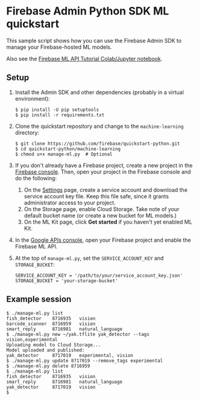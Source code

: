 # Firebase Admin Python SDK ML quickstart

This sample script shows how you can use the Firebase Admin SDK to manage your
Firebase-hosted ML models.

Also see the [Firebase ML API Tutorial Colab/Jupyter notebook][colab].

[colab]: https://colab.research.google.com/github/firebase/quickstart-python/blob/master/machine-learning/Firebase_ML_API_Tutorial.ipynb

## Setup

1.  Install the Admin SDK and other dependencies (probably in a virtual
    environment):

    ```
    $ pip install -U pip setuptools
    $ pip install -r requirements.txt
    ```

2.  Clone the quickstart repository and change to the `machine-learning`
    directory:

    ```
    $ git clone https://github.com/firebase/quickstart-python.git
    $ cd quickstart-python/machine-learning
    $ chmod u+x manage-ml.py  # Optional
    ```

3.  If you don't already have a Firebase project, create a new project in the
    [Firebase console](https://console.firebase.google.com/). Then, open your
    project in the Firebase console and do the following:

    1.  On the [Settings][service-account] page, create a service account and
        download the service account key file. Keep this file safe, since it
        grants administrator access to your project.
    2.  On the Storage page, enable Cloud Storage. Take note of your default
        bucket name (or create a new bucket for ML models.)
    3.  On the ML Kit page, click **Get started** if you haven't yet enabled ML
        Kit.

4.  In the [Google APIs console][enable-api], open your Firebase project and
    enable the Firebase ML API.

[enable-api]: https://console.developers.google.com/apis/library/firebaseml.googleapis.com?project=_

5.  At the top of `manage-ml.py`, set the `SERVICE_ACCOUNT_KEY` and
    `STORAGE_BUCKET`:

    ```
    SERVICE_ACCOUNT_KEY = '/path/to/your/service_account_key.json'
    STORAGE_BUCKET = 'your-storage-bucket'
    ```

[service-account]: https://firebase.google.com/project/_/settings/serviceaccounts/adminsdk

## Example session

```
$ ./manage-ml.py list
fish_detector    8716935   vision
barcode_scanner  8716959   vision
smart_reply      8716981   natural_language
$ ./manage-ml.py new ~/yak.tflite yak_detector --tags vision,experimental
Uploading model to Cloud Storage...
Model uploaded and published:
yak_detector     8717019   experimental, vision
$ ./manage-ml.py update 8717019 --remove_tags experimental
$ ./manage-ml.py delete 8716959
$ ./manage-ml.py list
fish_detector    8716935   vision
smart_reply      8716981   natural_language
yak_detector     8717019   vision
$
```
